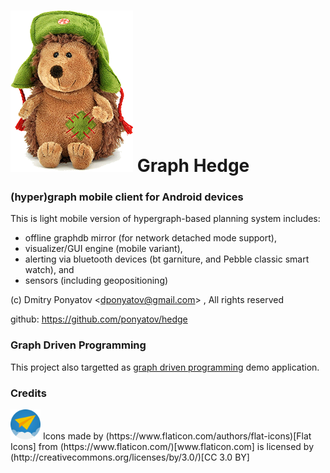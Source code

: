 # ![logo](icon/hedgehog.png) Graph Hedge
### (hyper)graph mobile client for Android devices

This is light mobile version of hypergraph-based planning system includes:

- offline graphdb mirror (for network detached mode support),
- visualizer/GUI engine (mobile variant),
- alerting via bluetooth devices (bt garniture, and Pebble classic smart watch), and 
- sensors (including geopositioning)

(c) Dmitry Ponyatov <<dponyatov@gmail.com>> , All rights reserved

github: https://github.com/ponyatov/hedge

### Graph Driven Programming

This project also targetted as [graph driven programming](https://docs.google.com/document/d/14VSoJ_uBVbhW9srTX11bw1-IfgROxWR6jvNRmVUO-ww/edit#heading=h.o9fkoxv5e1wo) demo application.

### Credits

<img src="icon/paper-plane.svg" width="48">
Icons made by (https://www.flaticon.com/authors/flat-icons)[Flat Icons]
from (https://www.flaticon.com/)[www.flaticon.com]
is licensed by (http://creativecommons.org/licenses/by/3.0/)[CC 3.0 BY]

